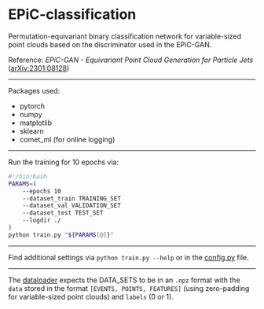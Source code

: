 # EPiC-classification

Permutation-equivariant binary classification network for variable-sized point clouds based on the discriminator used in the EPiC-GAN. 

Reference: *EPiC-GAN - Equivariant Point Cloud Generation for Particle Jets* ([arXiv:2301:08128]( http://arxiv.org/abs/2301.08128))

---
Packages used:
- pytorch
- numpy
- matplotlib
- sklearn
- comet_ml (for online logging)

---
Run the training for 10 epochs via:
```bash
#!/bin/bash
PARAMS=(
    --epochs 10
    --dataset_train TRAINING_SET
    --dataset_val VALIDATION_SET
    --dataset_test TEST_SET
    --logdir ./
)
python train.py "${PARAMS[@]}"
```

---
Find additional settings via `python train.py --help` or in the [config.py](config.py) file.

---
The [dataloader](dataloader.py) expects the DATA_SETS to be in an `.npz` format with the `data` stored in the format `[EVENTS, POINTS, FEATURES]` (using zero-padding for variable-sized point clouds) and `labels` (0 or 1).
